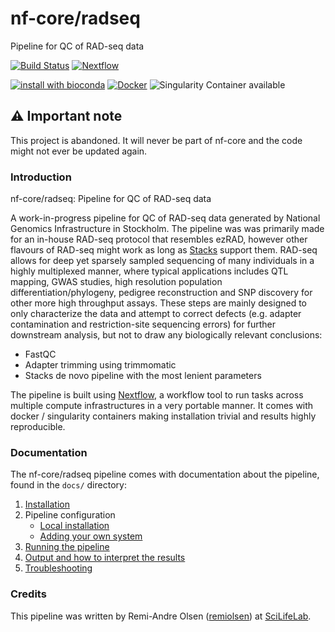 # nf-core/radseq
Pipeline for QC of RAD-seq data

[![Build Status](https://travis-ci.org/remiolsen/nf-core-radseq.svg?branch=master)](https://travis-ci.org/remiolsen/nf-core-radseq)
[![Nextflow](https://img.shields.io/badge/nextflow-%E2%89%A50.30.0-brightgreen.svg)](https://www.nextflow.io/)

[![install with bioconda](https://img.shields.io/badge/install%20with-bioconda-brightgreen.svg)](http://bioconda.github.io/)
[![Docker](https://img.shields.io/docker/automated/remiolsen/nf-core-radseq.svg)](https://hub.docker.com/r/remiolsen/nf-core-radseq)
![Singularity Container available](
https://img.shields.io/badge/singularity-available-7E4C74.svg)

## ⚠️ Important note

This project is abandoned. It will never be part of nf-core and the code might not ever be updated again.

### Introduction
nf-core/radseq: Pipeline for QC of RAD-seq data

A work-in-progress pipeline for QC of RAD-seq data generated by National Genomics Infrastructure in Stockholm. The pipeline was was primarily made for an in-house RAD-seq protocol that resembles ezRAD, however other flavours of RAD-seq might work as long as [Stacks](http://catchenlab.life.illinois.edu/stacks/) support them. RAD-seq allows for deep yet sparsely sampled sequencing of many individuals in a highly multiplexed manner, where typical applications includes QTL mapping, GWAS studies, high resolution population differentiation/phylogeny, pedigree reconstruction and SNP discovery for other more high throughput assays. These steps are mainly designed to only characterize the data and attempt to correct defects (e.g. adapter contamination and restriction-site sequencing errors) for further downstream analysis, but not to draw any biologically relevant conclusions:

* FastQC
* Adapter trimming using trimmomatic
* Stacks de novo pipeline with the most lenient parameters


The pipeline is built using [Nextflow](https://www.nextflow.io), a workflow tool to run tasks across multiple compute infrastructures in a very portable manner. It comes with docker / singularity containers making installation trivial and results highly reproducible.


### Documentation
The nf-core/radseq pipeline comes with documentation about the pipeline, found in the `docs/` directory:

1. [Installation](docs/installation.md)
2. Pipeline configuration
    * [Local installation](docs/configuration/local.md)
    * [Adding your own system](docs/configuration/adding_your_own.md)
3. [Running the pipeline](docs/usage.md)
4. [Output and how to interpret the results](docs/output.md)
5. [Troubleshooting](docs/troubleshooting.md)

### Credits
This pipeline was written by Remi-Andre Olsen ([remiolsen](https://github.com/remiolsen)) at [SciLifeLab](http://www.scilifelab.se).
